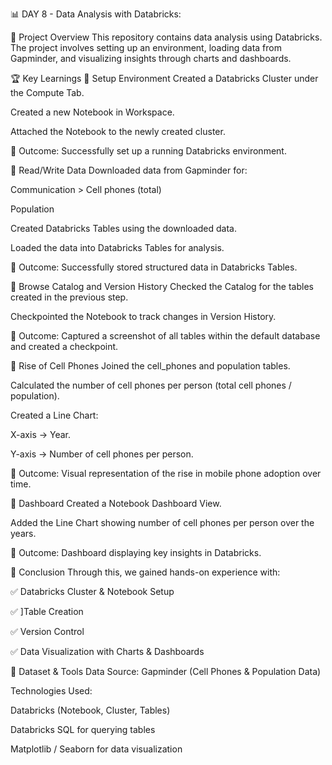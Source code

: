 📊 DAY 8 - Data Analysis with Databricks:

📌 Project Overview
This repository contains data analysis using Databricks. The project involves setting up an environment, loading data from Gapminder, and visualizing insights through charts and dashboards.

🏆 Key Learnings
⿡ Setup Environment
Created a Databricks Cluster under the Compute Tab.

Created a new Notebook in Workspace.

Attached the Notebook to the newly created cluster.

📌 Outcome: Successfully set up a running Databricks environment.

⿢ Read/Write Data
Downloaded data from Gapminder for:

Communication > Cell phones (total)

Population

Created Databricks Tables using the downloaded data.

Loaded the data into Databricks Tables for analysis.

📌 Outcome: Successfully stored structured data in Databricks Tables.

⿣ Browse Catalog and Version History
Checked the Catalog for the tables created in the previous step.

Checkpointed the Notebook to track changes in Version History.

📌 Outcome: Captured a screenshot of all tables within the default database and created a checkpoint.

⿤ Rise of Cell Phones
Joined the cell_phones and population tables.

Calculated the number of cell phones per person (total cell phones / population).

Created a Line Chart:

X-axis → Year.

Y-axis → Number of cell phones per person.

📌 Outcome: Visual representation of the rise in mobile phone adoption over time.

⿥ Dashboard
Created a Notebook Dashboard View.

Added the Line Chart showing number of cell phones per person over the years.

📌 Outcome: Dashboard displaying key insights in Databricks.

🚀 Conclusion
Through this, we gained hands-on experience with:

✅ Databricks Cluster & Notebook Setup

✅ ]Table Creation

✅ Version Control

✅ Data Visualization with Charts & Dashboards

📂 Dataset & Tools
Data Source: Gapminder (Cell Phones & Population Data)

Technologies Used:

Databricks (Notebook, Cluster, Tables)

Databricks SQL for querying tables

Matplotlib / Seaborn for data visualization
